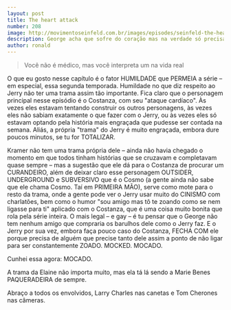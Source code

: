 ```yaml
---
layout: post
title: The heart attack
number: 208
image: http://movimentoseinfeld.com.br/images/episodes/seinfeld-the-heart-attack.jpg
description: George acha que sofre do coração mas na verdade só precisa operar as amígdalas.
author: ronald
---
```


> Você não é médico, mas você interpreta um na vida real

O que eu gosto nesse capítulo é o fator HUMILDADE que PERMEIA a série – em especial, essa segunda temporada. Humildade no que diz respeito ao Jerry não ter uma trama assim tão importante. Fica claro que o personagem principal nesse episódio é o Costanza, com seu "ataque cardíaco". Às vezes eles estavam tentando construir os outros personagens, às vezes eles não sabiam exatamente o que fazer com o Jerry, ou às vezes eles só estavam optando pela história mais engraçada que pudesse ser contada na semana. Aliás, a própria "trama" do Jerry é muito engraçada, embora dure poucos minutos, se tu for TOTALIZAR.

Kramer não tem uma trama própria dele – ainda não havia chegado o momento em que todos tinham histórias que se cruzavam e completavam quase sempre – mas a sugestão que ele dá para o Costanza de procurar um CURANDEIRO, além de deixar claro esse personagem OUTSIDER, UNDERGROUND e SUBVERSIVO que é o Cosmo (a gente ainda não sabe que ele chama Cosmo. Taí em PRIMEIRA MÃO), serve como mote para o resto da trama, onde a gente pode ver o Jerry usar muito do CINISMO com charlatões, bem como o humor "sou amigo mas tô te zoando como se nem ligasse para ti" aplicado com o Costanza, que é uma coisa muito bonita que rola pela série inteira. O mais legal – e gay – é tu pensar que o George não tem nenhum amigo que compraria os barulhos dele como o Jerry faz. E o Jerry por sua vez, embora faça pouco caso do Costanza, FECHA COM ele porque precisa de alguém que precise tanto dele assim a ponto de não ligar para ser constantemente ZOADO. MOCKED. MOCADO.

Cunhei essa agora: MOCADO.

A trama da Elaine não importa muito, mas ela tá lá sendo a Marie Benes PAQUERADEIRA de sempre.

Abraço a todos os envolvidos, Larry Charles nas canetas e Tom Cherones nas câmeras.